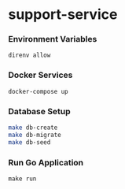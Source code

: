 # support-service

### Environment Variables
```
direnv allow
```

### Docker Services
```
docker-compose up
```

### Database Setup
```bash
make db-create
make db-migrate
make db-seed
```

### Run Go Application
```
make run
```
